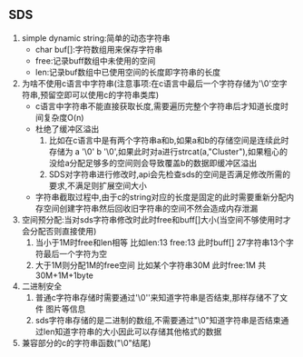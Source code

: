 ## SDS

1. simple dynamic string:简单的动态字符串
   - char buf[]:字符数组用来保存字符串
   - free:记录buff数组中未使用的空间
   - len:记录buf数组中已使用空间的长度即字符串的长度
2. 为啥不使用c语言中字符串(注意事项:在c语言中最后一个字符存储为'\0'空字符串,预留空即可以使用c的字符串类库)
   - c语言中字符串不能直接获取长度,需要遍历完整个字符串后才知道长度时间复杂度O(n)
   - 杜绝了缓冲区溢出
     1. 比如在c语言中是有两个字符串a和b,如果a和b的存储空间是连续此时存储为 a '\0' b '\0',如果此时对a进行strcat(a,"Cluster"),如果粗心的没给a分配足够多的空间则会导致覆盖b的数据即缓冲区溢出
     2. SDS对字符串进行修改时,api会先检查sds的空间是否满足修改所需的要求,不满足则扩展空间大小
   - 字符串截取过程中,由于c的string对应的长度是固定的此时需要重新分配内存空间创建字符串然后回收旧字符串的空间不然会造成内存泄漏
3. 空间预分配:当对sds字符串修改时此时free和buff[]大小(当空间不够使用时才会分配否则直接使用)
   1. 当小于1M时free和len相等  比如len:13 free:13  此时buff[]  27字符串13个字符最后一个字符为空
   2. 大于1M则分配1M的free空间 比如某个字符串30M 此时free:1M  共 30M+1M+1byte
4. 二进制安全
   1. 普通c字符串存储时需要通过'\0''来知道字符串是否结束,那样存储不了文件 图片等信息
   2. sds字符串存储的是二进制的数组,不需要通过"\0"知道字符串是否结束通过len知道字符串的大小因此可以存储其他格式的数据 
5. 兼容部分的c的字符串函数("\0"结尾)